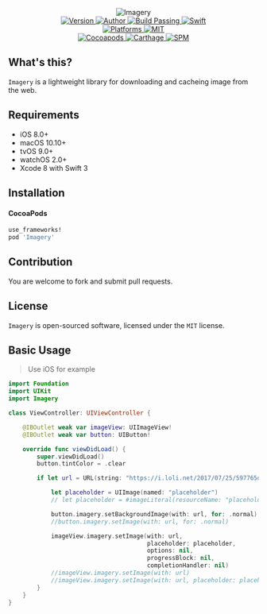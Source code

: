 
<p align="center">
  <img src="https://i.loli.net/2017/07/25/597765d9704f0.png" alt="Imagery">
  <br/><a href="https://cocoapods.org/pods/Imagery">
  <img alt="Version" src="https://img.shields.io/badge/version-1.0.0-brightgreen.svg">
  <img alt="Author" src="https://img.shields.io/badge/author-Meniny-blue.svg">
  <img alt="Build Passing" src="https://img.shields.io/badge/build-passing-brightgreen.svg">
  <img alt="Swift" src="https://img.shields.io/badge/swift-3.0%2B-orange.svg">
  <br/>
  <img alt="Platforms" src="https://img.shields.io/badge/platform-iOS-lightgrey.svg">
  <img alt="MIT" src="https://img.shields.io/badge/license-MIT-blue.svg">
  <br/>
  <img alt="Cocoapods" src="https://img.shields.io/badge/cocoapods-compatible-brightgreen.svg">
  <img alt="Carthage" src="https://img.shields.io/badge/carthage-working%20on-red.svg">
  <img alt="SPM" src="https://img.shields.io/badge/swift%20package%20manager-working%20on-red.svg">
  </a>
</p>

## What's this?

`Imagery` is a lightweight library for downloading and cacheing image from the web.

## Requirements

* iOS 8.0+
* macOS 10.10+
* tvOS 9.0+
* watchOS 2.0+
* Xcode 8 with Swift 3

## Installation

#### CocoaPods

```ruby
use_frameworks!
pod 'Imagery'
```

## Contribution

You are welcome to fork and submit pull requests.

## License

`Imagery` is open-sourced software, licensed under the `MIT` license.

## Basic Usage

> Use iOS for example

```swift
import Foundation
import UIKit
import Imagery

class ViewController: UIViewController {

    @IBOutlet weak var imageView: UIImageView!
    @IBOutlet weak var button: UIButton!

    override func viewDidLoad() {
        super.viewDidLoad()
        button.tintColor = .clear

        if let url = URL(string: "https://i.loli.net/2017/07/25/597765d9704f0.png") {

            let placeholder = UIImage(named: "placeholder")
            // let placeholder = #imageLiteral(resourceName: "placeholder")

            button.imagery.setBackgroundImage(with: url, for: .normal)
            //button.imagery.setImage(with: url, for: .normal)

            imageView.imagery.setImage(with: url,
                                       placeholder: placeholder,
                                       options: nil,
                                       progressBlock: nil,
                                       completionHandler: nil)
            //imageView.imagery.setImage(with: url)
            //imageView.imagery.setImage(with: url, placeholder: placeholder)
        }
    }
}
```
